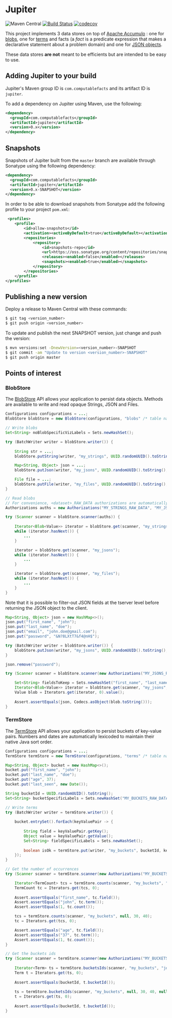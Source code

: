 # Jupiter

![Maven Central](https://img.shields.io/maven-central/v/com.computablefacts/jupiter)
[![Build Status](https://travis-ci.com/computablefacts/jupiter.svg?branch=master)](https://travis-ci.com/computablefacts/jupiter)
[![codecov](https://codecov.io/gh/computablefacts/jupiter/branch/master/graph/badge.svg)](https://codecov.io/gh/computablefacts/jupiter)

This project implements 3 data stores on top of [Apache Accumulo](https://accumulo.apache.org/) : 
one for [blobs](#blobstore), one for [terms](#termstore) 
and facts (a *fact* is a predicate expression that makes a declarative statement 
about a problem domain) and one for [JSON objects](#datastore). 

These data stores **are not** meant to be efficients but are intended to be easy to use.

## Adding Jupiter to your build

Jupiter's Maven group ID is `com.computablefacts` and its artifact ID is `jupiter`.

To add a dependency on Jupiter using Maven, use the following:

```xml
<dependency>
  <groupId>com.computablefacts</groupId>
  <artifactId>jupiter</artifactId>
  <version>0.x</version>
</dependency>
```

## Snapshots 

Snapshots of Jupiter built from the `master` branch are available through Sonatype 
using the following dependency:

```xml
<dependency>
  <groupId>com.computablefacts</groupId>
  <artifactId>jupiter</artifactId>
  <version>0.x-SNAPSHOT</version>
</dependency>
```

In order to be able to download snapshots from Sonatype add the following profile 
to your project `pom.xml`:

```xml
 <profiles>
    <profile>
        <id>allow-snapshots</id>
        <activation><activeByDefault>true</activeByDefault></activation>
        <repositories>
            <repository>
                <id>snapshots-repo</id>
                <url>https://oss.sonatype.org/content/repositories/snapshots</url>
                <releases><enabled>false</enabled></releases>
                <snapshots><enabled>true</enabled></snapshots>
            </repository>
        </repositories>
    </profile>
</profiles>
```

## Publishing a new version

Deploy a release to Maven Central with these commands:

```bash
$ git tag <version_number>
$ git push origin <version_number>
```

To update and publish the next SNAPSHOT version, just change and push the version:

```bash
$ mvn versions:set -DnewVersion=<version_number>-SNAPSHOT
$ git commit -am "Update to version <version_number>-SNAPSHOT"
$ git push origin master
```

## Points of interest

### BlobStore

The [BlobStore](/src/com/computablefacts/jupiter/storage/blobstore) API allows 
your application to persist data objects. Methods are available to write and read
opaque Strings, JSON and Files.

```java
Configurations configurations = ...;
BlobStore blobStore = new BlobStore(configurations, "blobs" /* table name */);

// Write blobs
Set<String> noBlobSpecificVizLabels = Sets.newHashSet();

try (BatchWriter writer = blobStore.writer()) {
    
    String str = ...;
    blobStore.putString(writer, "my_strings", UUID.randomUUID().toString(), noBlobSpecificVizLabels, str);

    Map<String, Object> json = ...;
    blobStore.putJson(writer, "my_jsons", UUID.randomUUID().toString(), noBlobSpecificVizLabels, json);

    File file = ...;
    blobStore.putFile(writer, "my_files", UUID.randomUUID().toString(), noBlobSpecificVizLabels, file);
}

// Read blobs
// For convenience, <dataset>_RAW_DATA authorizations are automatically added to each blob
Authorizations auths = new Authorizations("MY_STRINGS_RAW_DATA", "MY_JSONS_RAW_DATA", "MY_FILES_RAW_DATA");

try (Scanner scanner = blobStore.scanner(auths)) {
    
    Iterator<Blob<Value>> iterator = blobStore.get(scanner, "my_strings");
    while (iterator.hasNext()) {
        ...    
    }

    iterator = blobStore.get(scanner, "my_jsons");
    while (iterator.hasNext()) {
        ...
    }

    iterator = blobStore.get(scanner, "my_files");
    while (iterator.hasNext()) {
        ...
    }
}
```

Note that it is possible to filter-out JSON fields at the tserver level before 
returning the JSON object to the client.

```java
Map<String, Object> json = new HashMap<>();
json.put("first_name", "john");
json.put("last_name", "doe");
json.put("email", "john.doe@gmail.com");
json.put("password", "&N?8LXtT7&f4@nH$");

try (BatchWriter writer = blobStore.writer()) {
    blobStore.putJson(writer, "my_jsons", UUID.randomUUID().toString(), Sets.newHashSet(), json);
}

json.remove("password");

try (Scanner scanner = blobStore.scanner(new Authorizations("MY_JSONS_RAW_DATA"))) {

    Set<String> fieldsToKeep = Sets.newHashSet("first_name", "last_name", "email");
    Iterator<Blob<Value>> iterator = blobStore.get(scanner, "my_jsons", null, fieldsToKeep);
    Value blob = Iterators.get(iterator, 0).value();
    
    Assert.assertEquals(json, Codecs.asObject(blob.toString()));
}
```

### TermStore

The [TermStore](/src/com/computablefacts/jupiter/storage/termstore) API allows
your application to persist buckets of key-value pairs. Numbers and dates are 
automatically lexicoded to maintain their native Java sort order.

```java
Configurations configurations = ...;
TermStore termStore = new TermStore(configurations, "terms" /* table name */);

Map<String, Object> bucket = new HashMap<>();
bucket.put("first_name", "john");
bucket.put("last_name", "doe");
bucket.put("age", 37);
bucket.put("last_seen", new Date());

String bucketId = UUID.randomUUID().toString();
Set<String> bucketSpecificLabels = Sets.newHashSet("MY_BUCKETS_RAW_DATA");

// Write terms
try (BatchWriter writer = termStore.writer()) {
    
    bucket.entrySet().forEach(keyValuePair -> {
        
        String field = keyValuePair.getKey();
        Object value = keyValuePair.getValue();
        Set<String> fieldSpecificLabels = Sets.newHashSet();
        
        boolean isOk = termStore.put(writer, "my_buckets", bucketId, key, value, 1, bucketSpecificLabels, fieldSpecificLabels);
    });
}

// Get the number of occurrences
try (Scanner scanner = termStore.scanner(new Authorizations("MY_BUCKETS_RAW_DATA"))) {

    Iterator<TermCount> tcs = termStore.counts(scanner, "my_buckets", "joh*");
    TermCount tc = Iterators.get(tcs, 0);
    
    Assert.assertEquals("first_name", tc.field());
    Assert.assertEquals("john", tc.term());
    Assert.assertEquals(1, tc.count());

    tcs = termStore.counts(scanner, "my_buckets", null, 30, 40);
    tc = Iterators.get(tcs, 0);

    Assert.assertEquals("age", tc.field());
    Assert.assertEquals("37", tc.term());
    Assert.assertEquals(1, tc.count());
}

// Get the buckets ids
try (Scanner scanner = termStore.scanner(new Authorizations("MY_BUCKETS_RAW_DATA"))) {
    
    Iterator<Term> ts = termStore.bucketsIds(scanner, "my_buckets", "joh*");
    Term t = Iterators.get(ts, 0);
    
    Assert.assertEquals(bucketId, t.bucketId());
    
    ts = termStore.bucketsIds(scanner, "my_buckets", null, 30, 40, null);
    t = Iterators.get(ts, 0);
    
    Assert.assertEquals(bucketId, t.bucketId());
}
```
